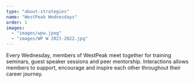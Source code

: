 ```yaml
---
type: "about-strategies"
name: "WestPeak Wednesdays"
order: 1
images:
  - "images/wpw.jpeg"
  - "images/WP W 2021-2022.jpg"
---
```


Every Wednesday, members of WestPeak meet together for training seminars, guest speaker sessions and peer mentorship.
Interactions allows members to support, encourage and inspire each other throughout their career journey.
